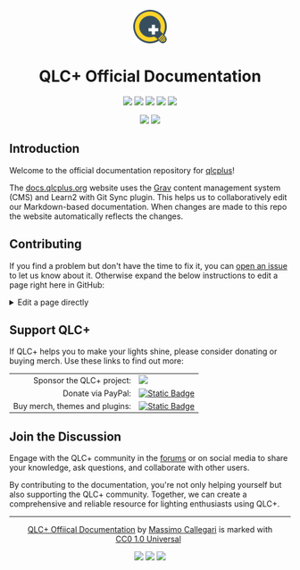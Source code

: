 <p align="center">
<a href="https://www.qlcplus.org/" >
<img src="pages/01.basics/qlcplus.svg" alt="QLC+ Logo" title="qlcplus.png"  height="60" />
</a>
</p>

<h1 align="center">QLC+ Official Documentation</h1>

<p align="center">
    <a href="https://github.com/mcallegari/qlcplus-docs/actions" alt="Workflow">
        <img src="https://github.com/mcallegari/qlcplus-docs/actions/workflows/main.yml/badge.svg" /></a>
    <a href="https://observatory.mozilla.org/analyze/docs.qlcplus.org" alt="Mozilla HTTP Observatory Grade">
        <img src="https://img.shields.io/mozilla-observatory/grade-score/docs.qlcplus.org?publish" /></a>
    <a href="https://digitalbeacon.co/report/docs-qlcplus-org" alt="Beacon">
        <img src="https://img.shields.io/badge/dynamic/json?color=blue&label=Beacon&query=%24.co2&suffix=%20CO%E2%82%82%2Fview&url=https%3A%2F%2Fdigitalbeacon.co%2Fbadge%3Furl%3Dhttps%253A%252F%252Fdocs.qlcplus.org&cacheSeconds=604800" /></a>
    <a href="https://github.com/mcallegari/qlcplus-docs/issues" alt="Issues">
        <img src="https://img.shields.io/github/issues/mcallegari/qlcplus-docs" /></a>
    <a href="http://creativecommons.org/publicdomain/zero/1.0/" alt="License: CC0-1.0">
        <img src="https://img.shields.io/badge/License-CC0_1.0-lightgrey.svg" /></a>
</p>


<p align="center">
    <a href="https://docs.qlcplus.org/" alt="docs.qlcplus.org">
        <img src="https://img.shields.io/badge/View_Online-grey?style=for-the-badge&logo=aiohttp
        " /></a>
    <!-- BEGIN LATEST DOWNLOAD BUTTON -->
    <a href="https://www.qlcplus.org/downloads/4.13.1/QLC+_4.13.1_user_manual.pdf" alt="offline-pdf">
        <img src="https://custom-icon-badges.demolab.com/badge/-Download_PDF-blue?style=for-the-badge&logo=download&logoColor=white" /></a>
    <!-- END LATEST DOWNLOAD BUTTON -->
</p>


## Introduction
Welcome to the official documentation repository for [qlcplus](https://qlcplus.org/)!

The [docs.qlcplus.org](https://docs.qlcplus.org/) website uses the [Grav](https://getgrav.org/) content management system (CMS) and Learn2 with Git Sync plugin. This helps us to collaboratively edit our Markdown-based documentation. When changes are made to this repo the website automatically reflects the changes.

## Contributing

If you find a problem but don't have the time to fix it, you can [open an issue](https://github.com/mcallegari/qlcplus-docs/issues) to let us know about it. Otherwise expand the below instructions to edit a page right here in GitHub:
<details>
<summary>Edit a page directly</summary>

1. Click the ![edit this page](pages/01.basics/edit-this-page.png) link on the page of documentation you wish to improve. You'll be redirected to a preview in the GitHub editor. 
2. Click the pencil icon (Edit this file) on the top right of the preview. 
3. Edit the page
4. Click Commit Changes...
5. Give a quick summary of your proposed improvement through the commit message. The bellow is an example:
![Example commit message](pages/01.basics/commit-message.png)
6. Your changes will be reviewed and merged if they meet our guidelines.

</details>

## Support QLC+
If QLC+ helps you to make your lights shine, please consider donating or buying merch. Use these links to find out more:
<table>
<tr>
<td style="text-align:right">Sponsor the QLC+ project:</td>
<td style="text-align:left"><a href="https://github.com/sponsors/mcallegari"><img src="https://img.shields.io/badge/sponsor-30363D?logo=GitHub-Sponsors&logoColor=#white" /></a></td>
</tr>
<tr>
<td style="text-align:right">Donate via PayPal:</td>
<td style="text-align:left"><a href="https://github.com/sponsors/mcallegari"><img alt="Static Badge" src="https://img.shields.io/badge/PayPal-blue?logo=paypal">
</a></td>
</tr>
<tr>
<td style="text-align:right">Buy merch, themes and plugins:</td>
<td style="text-align:left"><a href="https://merch.qlcplus.org"><img alt="Static Badge" src="https://img.shields.io/badge/merch.qlcplus.org-d?logoColor=%23FFFFF"></a></td>
</tr>
</tbody>
</table>

## Join the Discussion
Engage with the QLC+ community in the [forums](https://www.qlcplus.org/forum/) or on social media to share your knowledge, ask questions, and collaborate with other users.

By contributing to the documentation, you're not only helping yourself but also supporting the QLC+ community. Together, we can create a comprehensive and reliable resource for lighting enthusiasts using QLC+.

---
<p align="center" xmlns:cc="http://creativecommons.org/ns#" xmlns:dct="http://purl.org/dc/terms/"><a property="dct:title" rel="cc:attributionURL" href="http://docs.qlcplus.org">QLC+ Offiical Documentation</a> by <a rel="cc:attributionURL dct:creator" property="cc:attributionName" href="http://qlcplus.org">Massimo Callegari</a> is marked with <a href="https://creativecommons.org/publicdomain/zero/1.0/?ref=chooser-v1" target="_blank" rel="license noopener noreferrer" style="display:inline-block;">CC0 1.0 Universal<img style="height:22px!important;margin-left:3px;vertical-align:text-bottom;" src="https://mirrors.creativecommons.org/presskit/icons/cc.svg?ref=chooser-v1" alt=""><img style="height:22px!important;margin-left:3px;vertical-align:text-bottom;" src="https://mirrors.creativecommons.org/presskit/icons/zero.svg?ref=chooser-v1" alt=""></a></p>


<p align="center">
    <a href="https://www.instagram.com/qlcplus/" alt="Instagram">
        <img src="https://img.shields.io/badge/Instagram-%23E4405F.svg?style=flat&logo=Instagram&logoColor=white" /></a>
    <a href="https://www.youtube.com/watch?v=I9bccwcYQpM&" alt="YouTube">
        <img src="https://img.shields.io/badge/YouTube-%23FF0000.svg?style=flat&logo=YouTube&logoColor=white" /></a>
    <a href="https://www.facebook.com/qlcplus" alt="Facebook">
        <img src="https://img.shields.io/badge/Facebook-%231877F2.svg?style=flat&logo=Facebook&logoColor=white" /></a>
</p>

<p align="center">
    
</p>
